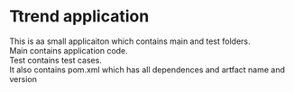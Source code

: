 # Ttrend application

This is aa small applicaiton which contains main and test folders.  
Main contains application code.  
Test contains test cases.  
It also contains pom.xml which has all dependences and artfact name and version

